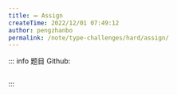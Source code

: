 ```yaml
---
title: ➖ Assign
createTime: 2022/12/01 07:49:12
author: pengzhanbo
permalink: /note/type-challenges/hard/assign/
---
```


::: info 题目
Github: []()

```ts
```
:::
